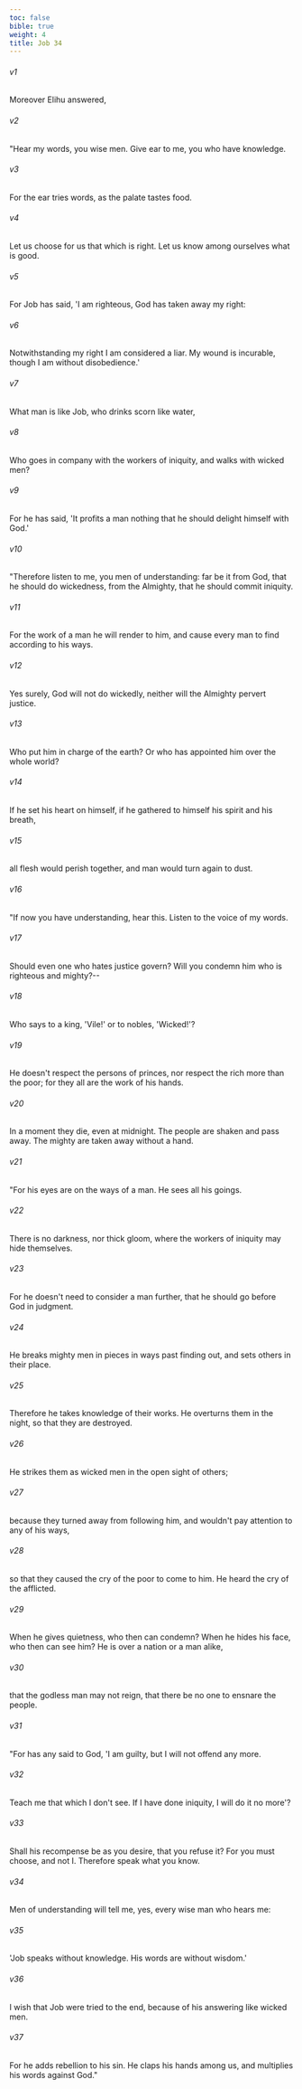 ```yaml
---
toc: false
bible: true
weight: 4
title: Job 34
---
```




###### v1 
Moreover Elihu answered, 

###### v2 
"Hear my words, you wise men. Give ear to me, you who have knowledge. 

###### v3 
For the ear tries words, as the palate tastes food. 

###### v4 
Let us choose for us that which is right. Let us know among ourselves what is good. 

###### v5 
For Job has said, 'I am righteous, God has taken away my right: 

###### v6 
Notwithstanding my right I am considered a liar. My wound is incurable, though I am without disobedience.' 

###### v7 
What man is like Job, who drinks scorn like water, 

###### v8 
Who goes in company with the workers of iniquity, and walks with wicked men? 

###### v9 
For he has said, 'It profits a man nothing that he should delight himself with God.' 

###### v10 
"Therefore listen to me, you men of understanding: far be it from God, that he should do wickedness, from the Almighty, that he should commit iniquity. 

###### v11 
For the work of a man he will render to him, and cause every man to find according to his ways. 

###### v12 
Yes surely, God will not do wickedly, neither will the Almighty pervert justice. 

###### v13 
Who put him in charge of the earth? Or who has appointed him over the whole world? 

###### v14 
If he set his heart on himself, if he gathered to himself his spirit and his breath, 

###### v15 
all flesh would perish together, and man would turn again to dust. 

###### v16 
"If now you have understanding, hear this. Listen to the voice of my words. 

###### v17 
Should even one who hates justice govern? Will you condemn him who is righteous and mighty?-- 

###### v18 
Who says to a king, 'Vile!' or to nobles, 'Wicked!'? 

###### v19 
He doesn't respect the persons of princes, nor respect the rich more than the poor; for they all are the work of his hands. 

###### v20 
In a moment they die, even at midnight. The people are shaken and pass away. The mighty are taken away without a hand. 

###### v21 
"For his eyes are on the ways of a man. He sees all his goings. 

###### v22 
There is no darkness, nor thick gloom, where the workers of iniquity may hide themselves. 

###### v23 
For he doesn't need to consider a man further, that he should go before God in judgment. 

###### v24 
He breaks mighty men in pieces in ways past finding out, and sets others in their place. 

###### v25 
Therefore he takes knowledge of their works. He overturns them in the night, so that they are destroyed. 

###### v26 
He strikes them as wicked men in the open sight of others; 

###### v27 
because they turned away from following him, and wouldn't pay attention to any of his ways, 

###### v28 
so that they caused the cry of the poor to come to him. He heard the cry of the afflicted. 

###### v29 
When he gives quietness, who then can condemn? When he hides his face, who then can see him? He is over a nation or a man alike, 

###### v30 
that the godless man may not reign, that there be no one to ensnare the people. 

###### v31 
"For has any said to God, 'I am guilty, but I will not offend any more. 

###### v32 
Teach me that which I don't see. If I have done iniquity, I will do it no more'? 

###### v33 
Shall his recompense be as you desire, that you refuse it? For you must choose, and not I. Therefore speak what you know. 

###### v34 
Men of understanding will tell me, yes, every wise man who hears me: 

###### v35 
'Job speaks without knowledge. His words are without wisdom.' 

###### v36 
I wish that Job were tried to the end, because of his answering like wicked men. 

###### v37 
For he adds rebellion to his sin. He claps his hands among us, and multiplies his words against God."
